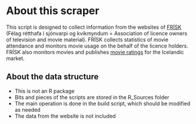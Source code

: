 # About this scraper
This script is designed to collect information from the websites of [FRÍSK](http://frisk.klapptre.is/) (Félag rétthafa í sjónvarpi og kvikmyndum = Association of licence owners of television and movie material).  FRÍSK collects statistics of movie attendance and monitors movie usage on the behalf of the licence holders. FRÍSK also monitors movies and publishes [movie ratings](http://kvikmyndaskodun.is/) for the Icelandic market.

## About the data structure
  - This is not an R package
  - Bits and pieces of the scripts are stored in the R_Sources folder
  - The main operation is done in the build script, which should be modified as needed
  - The data from the website is not included
